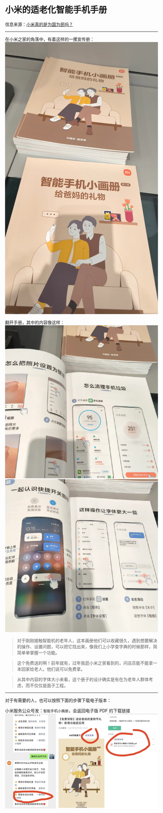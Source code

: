 # 小米的适老化智能手机手册

信息来源：[小米真的是为国为民吗？](https://www.zhihu.com/question/637816625/answer/108976928953)

- - -

在小米之家的角落中，有着这样的一摞宣传册：
![适老化手册](.小米的适老化智能手机手册/适老化手册.webp)

翻开手册，其中的内容像这样：
![手册内容1](.小米的适老化智能手机手册/手册内容1.webp)
![手册内容2](.小米的适老化智能手机手册/手册内容2.webp)

> 对于刚刚接触智能机的老年人，这本画册他们可以收藏很久，遇到想要解决的操作、设置问题，可以把它找出来，像我们上小学查字典的时候那样，简简单单掌握一个功能。

> 这个免费送的啊！前年就有，过年我逛小米之家看到的，问店员能不能拿一本回家给老人，他们说可以免费拿。

> 从其中内容的字体大小来看，这个册子的设计确实是有在为老年人群体考虑，而不仅仅是面子工程。

- - -

对于有需要的人，也可以按照下面的步骤下载电子版本：

小米服务公众号发：``智能手机小画册``，会返回电子版 PDF 的下载链接
![电子版下载](.小米的适老化智能手机手册/电子版下载.jpg)
